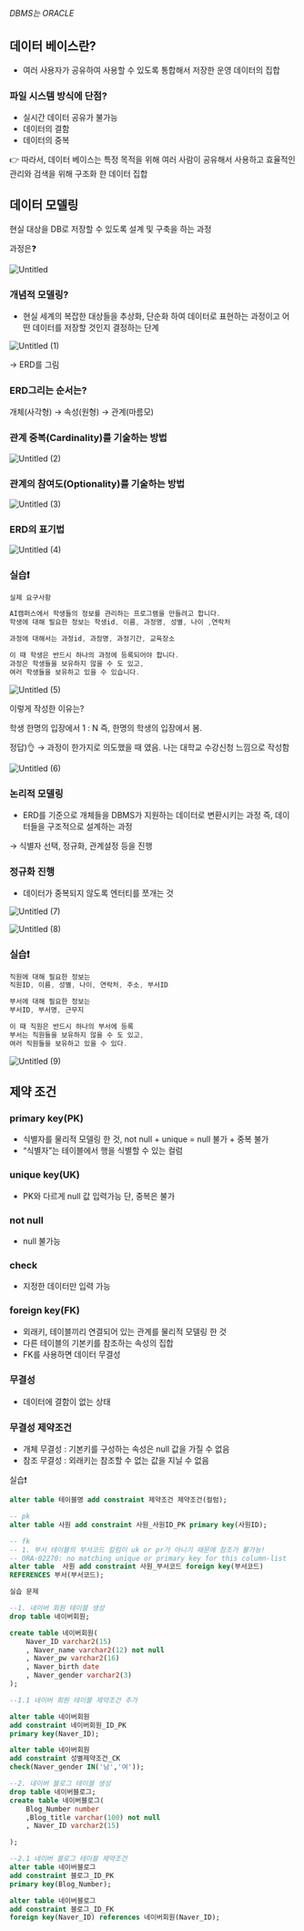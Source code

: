 ###### DBMS는 ORACLE

## 데이터 베이스란?

- 여러 사용자가 공유하여 사용할 수 있도록 통합해서 저장한 운영 데이터의 집합

### 파일 시스템 방식에 단점?

- 실시간 데이터 공유가 불가능
- 데이터의 결함
- 데이터의 중복

👉 따라서, 데이터 베이스는 특정 목적을 위해 여러 사람이 공유해서 사용하고 효율적인 관리와 검색을 위해 구조화 한 데이터 집합

## 데이터 모델링

현실 대상을 DB로 저장할 수 있도록 설계 및 구축을 하는 과정

과정은❓

![Untitled](https://github.com/chan0e/LG_DX_School_1/assets/94053008/9cba5fa9-7406-44c6-9788-95f127d029ac)


### 개념적 모델링?

- 현실 세계의 복잡한 대상들을 추상화, 단순화 하여 데이터로 표현하는 과정이고 어떤 데이터를 저장할 것인지 결정하는 단계

![Untitled (1)](https://github.com/chan0e/LG_DX_School_1/assets/94053008/87924fa2-16f5-465e-a54d-2d3a5542732e)


→ ERD를 그림

### ERD그리는 순서는?

 개체(사각형) → 속성(원형) → 관계(마름모)

### 관계 중복(Cardinality)를 기술하는 방법

![Untitled (2)](https://github.com/chan0e/LG_DX_School_1/assets/94053008/5583f1cf-1385-404c-b132-ba8aa532ad3c)


### 관계의 참여도(Optionality)를 기술하는 방법
![Untitled (3)](https://github.com/chan0e/LG_DX_School_1/assets/94053008/620415f5-0761-4eb6-878e-5fce31d1db97)



### ERD의 표기법

![Untitled (4)](https://github.com/chan0e/LG_DX_School_1/assets/94053008/709fb44b-cd1c-4825-a3a8-f3c13a040bf4)


### 실습❗

```jsx
실제 요구사항

AI캠퍼스에서 학생들의 정보를 관리하는 프로그램을 만들려고 합니다.
학생에 대해 필요한 정보는 학생id, 이름, 과정명, 성별, 나이 ,연락처

과정에 대해서는 과정id, 과정명, 과정기간, 교육장소

이 때 학생은 반드시 하나의 과정에 등록되어야 합니다.
과정은 학생들을 보유하지 않을 수 도 있고,
여러 학생들을 보유하고 있을 수 있습니다.
```
![Untitled (5)](https://github.com/chan0e/LG_DX_School_1/assets/94053008/bd2f0c14-aaa3-4af1-8c48-56a681d9fa57)



이렇게 작성한 이유는?

학생 한명의 입장에서 1 : N 즉, 한명의 학생의 입장에서 봄.

정답)👌 → 과정이 한가지로 의도했을 때 였음. 나는 대학교 수강신청 느낌으로 작성함

![Untitled (6)](https://github.com/chan0e/LG_DX_School_1/assets/94053008/7a8ced61-3f26-4103-803d-491e9184ebc4)


### 논리적 모델링

- ERD를 기준으로 개체들을 DBMS가 지원하는 데이터로 변환시키는 과정 즉, 데이터들을 구조적으로 설계하는 과정

→ 식별자 선택, 정규화, 관계설정 등을 진행

### 정규화 진행

- 데이터가 중복되지 않도록 엔터티를 쪼개는 것

![Untitled (7)](https://github.com/chan0e/LG_DX_School_1/assets/94053008/b506253b-446c-4a6d-bf3a-8e2e0811e8de)

![Untitled (8)](https://github.com/chan0e/LG_DX_School_1/assets/94053008/12b3b5e0-f1f4-4d2a-8cca-0f3431948c91)



### 실습❗

```jsx
직원에 대해 필요한 정보는
직원ID, 이름, 성별, 나이, 연락처, 주소, 부서ID

부서에 대해 필요한 정보는
부서ID, 부서명, 근무지

이 때 직원은 반드시 하나의 부서에 등록
부서는 직원들을 보유하지 않을 수 도 있고,
여러 직원들을 보유하고 있을 수 있다.
```

![Untitled (9)](https://github.com/chan0e/LG_DX_School_1/assets/94053008/9d8705f0-a8d8-4f7a-ab7a-b645ade0a1a2)



## 제약 조건

### **primary key(PK)**

- 식별자를 물리적 모델링 한 것, not null + unique = null 불가 + 중복 불가
- “식별자”는 테이블에서 행을 식별할 수 있는 컬럼

### **unique key(UK)**

- PK와 다르게 null 값 입력가능 단, 중복은 불가

### **not null**

- null 불가능

### **check**

- 지정한 데이터만 입력 가능

### **foreign key(FK)**

- 외래키, 테이블끼리 연결되어 있는 관계를 물리적 모델링 한 것
- 다른 테이블의 기본키를 참조하는 속성의 집합
- FK를 사용하면 데이터 무결성

### **무결성**

- 데이터에 결함이 없는 상태

### **무결성 제약조건**

- 개체 무결성  : 기본키를 구성하는 속성은 null 값을 가질 수 없음
- 참조 무결성 :  외래키는 참조할 수 없는 값을 지닐 수 없음

실습❗

```sql
alter table 테이블명 add constraint 제약조건 제약조건(컬럼);

-- pk
alter table 사원 add constraint 사원_사원ID_PK primary key(사원ID);

-- fk
-- 1. 부서 테이블의 부서코드 칼럼이 uk or pr가 아니기 때문에 참조가 불가능!
-- ORA-02270: no matching unique or primary key for this column-list
alter table  사원 add constraint 사원_부서코드 foreign key(부서코드) 
REFERENCES 부서(부서코드);

```

```sql
실습 문제

--1. 네이버 회원 테이블 생성
drop table 네이버회원;

create table 네이버회원(
    Naver_ID varchar2(15)
    , Naver_name varchar2(12) not null
    , Naver_pw varchar2(16)
    , Naver_birth date
    , Naver_gender varchar2(3)
);

--1.1 네이버 회원 테이블 제약조건 추가

alter table 네이버회원 
add constraint 네이버회원_ID_PK
primary key(Naver_ID);

alter table 네이버회원 
add constraint 성별제약조건_CK
check(Naver_gender IN('남','여'));

--2. 네이버 블로그 테이블 생성
drop table 네이버블로그;
create table 네이버블로그(
    Blog_Number number
    ,Blog_title varchar(100) not null
    , Naver_ID varchar2(15)

);

--2.1 네이버 블로그 테이블 제약조건
alter table 네이버블로그
add constraint 블로그_ID_PK
primary key(Blog_Number);

alter table 네이버블로그
add constraint 블로그_ID_FK
foreign key(Naver_ID) references 네이버회원(Naver_ID);
```

